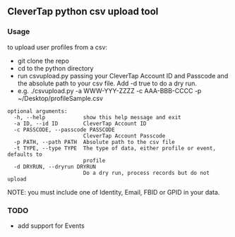 ## CleverTap python csv upload tool

### Usage
to upload user profiles from a csv:
- git clone the repo
- cd to the python directory
- run csvupload.py passing your CleverTap Account ID and Passcode and the absolute path to your csv file.  Add -d true to do a dry run.
-  e.g. ./csvupload.py -a WWW-YYY-ZZZZ -c AAA-BBB-CCCC -p ~/Desktop/profileSample.csv

```
optional arguments:
  -h, --help            show this help message and exit
  -a ID, --id ID        CleverTap Account ID
  -c PASSCODE, --passcode PASSCODE
                        CleverTap Account Passcode
  -p PATH, --path PATH  Absolute path to the csv file
  -t TYPE, --type TYPE  The type of data, either profile or event, defaults to
                        profile
  -d DRYRUN, --dryrun DRYRUN
                        Do a dry run, process records but do not upload
```

NOTE:  you must include one of Identity, Email, FBID or GPID in your data.

### TODO
- add support for Events
